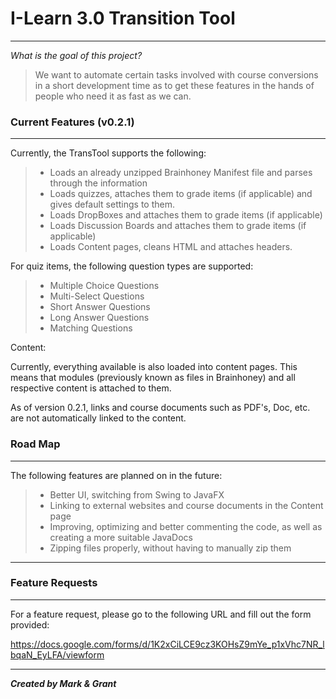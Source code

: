 # I-Learn 3.0 Transition Tool

***

 _What is the goal of this project?_
> We want to automate certain tasks involved with course conversions in a short development time as to get these features in the hands of people who need it as fast as we can. 

### Current Features (v0.2.1)

***

Currently, the TransTool supports the following:

> - Loads an already unzipped Brainhoney Manifest file and parses through the information
> - Loads quizzes, attaches them to grade items (if applicable) and gives default settings to them.
> - Loads DropBoxes and attaches them to grade items (if applicable)
> - Loads Discussion Boards and attaches them to grade items (if applicable)
> - Loads Content pages, cleans HTML and attaches headers.  

For quiz items, the following question types are supported:

> - Multiple Choice Questions
> - Multi-Select Questions
> - Short Answer Questions
> - Long Answer Questions
> - Matching Questions

Content:

Currently, everything available is also loaded into content pages.  This means that modules (previously known as files in Brainhoney) and all respective content is attached to them.

As of version 0.2.1, links and course documents such as PDF's, Doc, etc. are not automatically linked to the content.

### Road Map

***

The following features are planned on in the future:

> - Better UI, switching from Swing to JavaFX
> - Linking to external websites and course documents in the Content page
> - Improving, optimizing and better commenting the code, as well as creating a more suitable JavaDocs
> - Zipping files properly, without having to manually zip them

***

### Feature Requests

***

For a feature request, please go to the following URL and fill out the form provided:

https://docs.google.com/forms/d/1K2xCiLCE9cz3KOHsZ9mYe_p1xVhc7NR_lbqaN_EyLFA/viewform

***



**_Created by Mark & Grant_**

